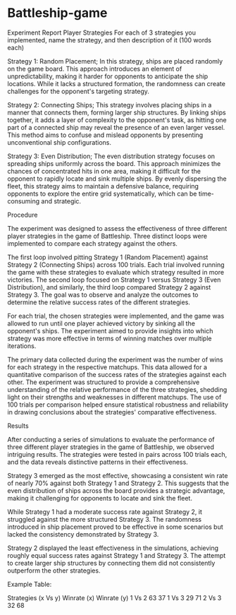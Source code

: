 ﻿# Battleship-game
Experiment Report
Player Strategies
For each of 3 strategies you implemented, name the strategy, and then description of it (100 words each)

Strategy 1: Random Placement; In this strategy, ships are placed randomly on the game board. This approach introduces an element of unpredictability, making it harder for opponents to anticipate the ship locations. While it lacks a structured formation, the randomness can create challenges for the opponent's targeting strategy.

Strategy 2: Connecting Ships; This strategy involves placing ships in a manner that connects them, forming larger ship structures. By linking ships together, it adds a layer of complexity to the opponent's task, as hitting one part of a connected ship may reveal the presence of an even larger vessel. This method aims to confuse and mislead opponents by presenting unconventional ship configurations.

Strategy 3: Even Distribution; The even distribution strategy focuses on spreading ships uniformly across the board. This approach minimizes the chances of concentrated hits in one area, making it difficult for the opponent to rapidly locate and sink multiple ships. By evenly dispersing the fleet, this strategy aims to maintain a defensive balance, requiring opponents to explore the entire grid systematically, which can be time-consuming and strategic.

Procedure

The experiment was designed to assess the effectiveness of three different player strategies in the game of Battleship. Three distinct loops were implemented to compare each strategy against the others.

The first loop involved pitting Strategy 1 (Random Placement) against Strategy 2 (Connecting Ships) across 100 trials. Each trial involved running the game with these strategies to evaluate which strategy resulted in more victories. The second loop focused on Strategy 1 versus Strategy 3 (Even Distribution), and similarly, the third loop compared Strategy 2 against Strategy 3. The goal was to observe and analyze the outcomes to determine the relative success rates of the different strategies.

For each trial, the chosen strategies were implemented, and the game was allowed to run until one player achieved victory by sinking all the opponent's ships. The experiment aimed to provide insights into which strategy was more effective in terms of winning matches over multiple iterations.

The primary data collected during the experiment was the number of wins for each strategy in the respective matchups. This data allowed for a quantitative comparison of the success rates of the strategies against each other. The experiment was structured to provide a comprehensive understanding of the relative performance of the three strategies, shedding light on their strengths and weaknesses in different matchups. The use of 100 trials per comparison helped ensure statistical robustness and reliability in drawing conclusions about the strategies' comparative effectiveness.

Results

After conducting a series of simulations to evaluate the performance of three different player strategies in the game of Battleship, we observed intriguing results. The strategies were tested in pairs across 100 trials each, and the data reveals distinctive patterns in their effectiveness.

Strategy 3 emerged as the most effective, showcasing a consistent win rate of nearly 70% against both Strategy 1 and Strategy 2. This suggests that the even distribution of ships across the board provides a strategic advantage, making it challenging for opponents to locate and sink the fleet.

While Strategy 1 had a moderate success rate against Strategy 2, it struggled against the more structured Strategy 3. The randomness introduced in ship placement proved to be effective in some scenarios but lacked the consistency demonstrated by Strategy 3.

Strategy 2 displayed the least effectiveness in the simulations, achieving roughly equal success rates against Strategy 1 and Strategy 3. The attempt to create larger ship structures by connecting them did not consistently outperform the other strategies.

Example Table:

Strategies (x Vs y)	Winrate (x)	Winrate (y)
1 Vs 2	63	37
1 Vs 3	29	71
2 Vs 3	32	68
